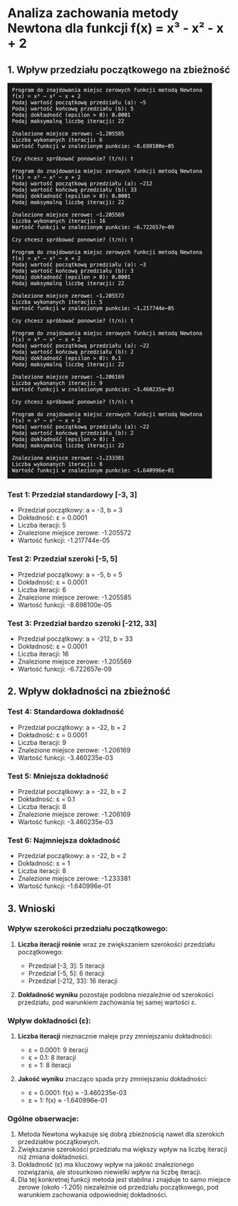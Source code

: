 # Analiza zachowania metody Newtona dla funkcji f(x) = x³ - x² - x + 2

## 1. Wpływ przedziału początkowego na zbieżność
![test results](./test.png)

### Test 1: Przedział standardowy [-3, 3]
- Przedział początkowy: a = -3, b = 3
- Dokładność: ε = 0.0001
- Liczba iteracji: 5
- Znalezione miejsce zerowe: -1.205572
- Wartość funkcji: -1.217744e-05

### Test 2: Przedział szeroki [-5, 5]
- Przedział początkowy: a = -5, b = 5
- Dokładność: ε = 0.0001
- Liczba iteracji: 6
- Znalezione miejsce zerowe: -1.205585
- Wartość funkcji: -8.698100e-05

### Test 3: Przedział bardzo szeroki [-212, 33]
- Przedział początkowy: a = -212, b = 33
- Dokładność: ε = 0.0001
- Liczba iteracji: 16
- Znalezione miejsce zerowe: -1.205569
- Wartość funkcji: -6.722657e-09

## 2. Wpływ dokładności na zbieżność

### Test 4: Standardowa dokładność
- Przedział początkowy: a = -22, b = 2
- Dokładność: ε = 0.0001
- Liczba iteracji: 9
- Znalezione miejsce zerowe: -1.206169
- Wartość funkcji: -3.460235e-03

### Test 5: Mniejsza dokładność
- Przedział początkowy: a = -22, b = 2
- Dokładność: ε = 0.1
- Liczba iteracji: 8
- Znalezione miejsce zerowe: -1.206169
- Wartość funkcji: -3.460235e-03

### Test 6: Najmniejsza dokładność
- Przedział początkowy: a = -22, b = 2
- Dokładność: ε = 1
- Liczba iteracji: 8
- Znalezione miejsce zerowe: -1.233381
- Wartość funkcji: -1.640996e-01

## 3. Wnioski

### Wpływ szerokości przedziału początkowego:
1. **Liczba iteracji rośnie** wraz ze zwiększaniem szerokości przedziału początkowego:
   - Przedział [-3, 3]: 5 iteracji
   - Przedział [-5, 5]: 6 iteracji
   - Przedział [-212, 33]: 16 iteracji

2. **Dokładność wyniku** pozostaje podobna niezależnie od szerokości przedziału, pod warunkiem zachowania tej samej wartości ε.

### Wpływ dokładności (ε):
1. **Liczba iteracji** nieznacznie maleje przy zmniejszaniu dokładności:
   - ε = 0.0001: 9 iteracji
   - ε = 0.1: 8 iteracji
   - ε = 1: 8 iteracji

2. **Jakość wyniku** znacząco spada przy zmniejszaniu dokładności:
   - ε = 0.0001: f(x) ≈ -3.460235e-03
   - ε = 1: f(x) ≈ -1.640996e-01

### Ogólne obserwacje:
1. Metoda Newtona wykazuje się dobrą zbieżnością nawet dla szerokich przedziałów początkowych.
2. Zwiększanie szerokości przedziału ma większy wpływ na liczbę iteracji niż zmiana dokładności.
3. Dokładność (ε) ma kluczowy wpływ na jakość znalezionego rozwiązania, ale stosunkowo niewielki wpływ na liczbę iteracji.
4. Dla tej konkretnej funkcji metoda jest stabilna i znajduje to samo miejsce zerowe (około -1.205) niezależnie od przedziału początkowego, pod warunkiem zachowania odpowiedniej dokładności.